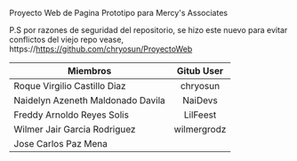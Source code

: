 Proyecto Web de Pagina Prototipo para  Mercy's Associates

P.S por razones de seguridad del repositorio, se hizo este nuevo para evitar conflictos del viejo repo vease, https://https://github.com/chryosun/ProyectoWeb

| Miembros                         | Gitub User       | 
|----------------------------------|:----------------:|
| Roque Virgilio Castillo Diaz     | chryosun         |
| Naidelyn Azeneth Maldonado Davila| NaiDevs          |
| Freddy Arnoldo Reyes Solis       | LilFeest         |
| Wilmer Jair Garcia Rodriguez     | wilmergrodz      |
| Jose Carlos Paz Mena             |                  |
